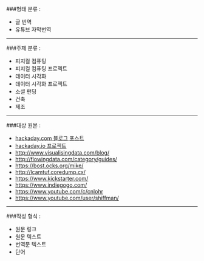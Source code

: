 
###형태 분류 :
- 글 번역
- 유튜브 자막번역

----

###주제 분류 :
- 피지컬 컴퓨팅
- 피지컬 컴퓨팅 프로젝트
- 데이터 시각화
- 데이터 시각화 프로젝트
- 소셜 펀딩
- 건축
- 제조

----

###대상 원본 : 
- [hackaday.com 블로그 포스트](http://hackaday.com/blog/)
- [hackaday.io 프로젝트](https://hackaday.io/)
- http://www.visualisingdata.com/blog/
- http://flowingdata.com/category/guides/
- https://bost.ocks.org/mike/
- http://lcamtuf.coredump.cx/
- https://www.kickstarter.com/
- https://www.indiegogo.com/
- https://www.youtube.com/c/cnlohr
- https://www.youtube.com/user/shiffman/

----

###작성 형식 :
- 원문 링크
- 원문 텍스트
- 번역문 텍스트
- 단어
